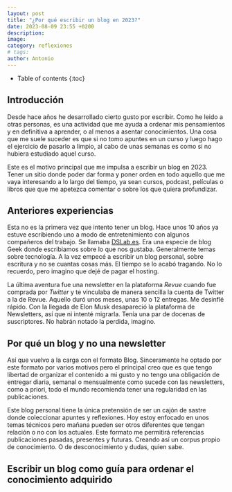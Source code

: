 ```yaml
---
layout: post
title: "¿Por qué escribir un blog en 2023?"
date: 2023-08-09 23:55 +0200
description:
image:
category: reflexiones
# tags: 
author: Antonio
---
```

* Table of contents
{:toc}

## Introducción

<!-- - Explicar mi gusto por la escritura, mis origenes en DSLab, el intento de blog con inkrust.es y el de newsletter en Revue con Ganbaru. -->

Desde hace años he desarrollado cierto gusto por escribir. Como he leido a otras personas, es una actividad que me ayuda a ordenar mis pensamientos y en definitiva a aprender, o al menos a asentar conocimientos. Una cosa que me suele suceder es que si no tomo apuntes en un curso y luego hago el ejercicio de pasarlo a limpio, al cabo de unas semanas es como si no hubiera estudiado aquel curso. 

Este es el motivo principal que me impulsa a escribir un blog en 2023. Tener un sitio donde poder dar forma y poner orden en todo aquello que me vaya interesando a lo largo del tiempo, ya sean cursos, podcast, películas o libros que que me apetezca comentar o sobre los que quiera profundizar.

## Anteriores experiencias

Esta no es la primera vez que intento tener un blog. Hace unos 10 años ya estuve escribiendo uno a modo de entretenimiento con algunos compañeros del trabajo. Se llamaba [DSLab.es](https://dslab.es). Era una especie de blog Geek donde escribiamos sobre lo que nos gustaba. Generalmente temas sobre tecnología. A la vez empecé a escribir un blog personal, sobre escritura y no se cuantas cosas más. El tiempo se lo acabó tragando. No lo recuerdo, pero imagino que dejé de pagar el hosting.

La última aventura fue una newsletter en la plataforma _Revue_ cuando fue comprada por _Twitter_ y te vinculaba de manera sencilla la cuenta de Twitter a la de Revue. Aquello duró unos meses, unas 10 o 12 entregas. Me desinflé rápido. Con la llegada de Elon Musk desapareció la plataforma de Newsletters, así que ni intenté migrarla. Tenía una par de docenas de suscriptores. No habrán notado la perdida, imagino. 

## Por qué un blog y no una newsletter
<!-- 
- El blog no te obliga a cumplir con una fecha de publicación
- La newsletter no posiciona en Google.
- La temática en el blog es más libre al ser un espacio personal. 
-->

Así que vuelvo a la carga con el formato Blog. Sinceramente he optado por este formato por varios motivos pero el principal creo que es que tengo libertad de organizar el contenido a mi gusto y no tengo una obligación de entregar diaria, semanal o mensualmente como sucede con las newsletters, como a priori, todo el mundo recomienda tener una regularidad en las publicaciones. 

Este blog personal tiene la única pretensión de ser un cajón de sastre donde coleccionar apuntes y reflexiones. Hoy estoy enfocado en unos temas técnicos pero mañana pueden ser otros diferentes que tengan relación o no con los actuales. Este formato me permitirá referencias publicaciones pasadas, presentes y futuras. Creando así un corpus propio de conocimiento. O de desconocimiento y dudas, quien sabe. 


## Escribir un blog como guía para ordenar el conocimiento adquirido